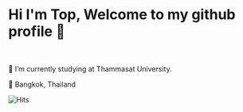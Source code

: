 # Hi I'm Top, Welcome to my github profile 🐯

<br>

🎒 I’m currently studying at Thammasat University.


📍 Bangkok, Thailand

<img src="https://hitcounter.pythonanywhere.com/count/tag.svg" alt="Hits">


<!--
**toptapznt/toptapznt** is a ✨ _special_ ✨ repository because its `README.md` (this file) appears on your GitHub profile.

Here are some ideas to get you started:

- 🔭 I’m currently working on ...
- 🌱 I’m currently learning ...
- 👯 I’m looking to collaborate on ...
- 🤔 I’m looking for help with ...
- 💬 Ask me about ...
- 📫 How to reach me: ...
- 😄 Pronouns: ...
- ⚡ Fun fact: ...
-->
